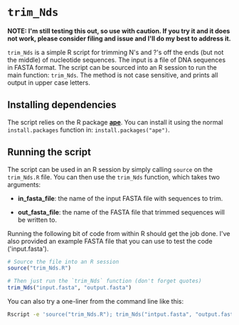 # `trim_Nds`

**NOTE: I'm still testing this out, so use with caution. If you try it and it does not work, please consider filing and issue and I'll do my best to address it.**

`trim_Nds` is a simple R script for trimming N's and ?'s off the ends (but not the middle) of nucleotide sequences.
The input is a file of DNA sequences in FASTA format.
The script can be sourced into an R session to run the main function: `trim_Nds`. The method is not case sensitive, and prints all output in upper case letters.

## Installing dependencies

The script relies on the  R package [**ape**](https://cran.r-project.org/web/packages/ape/index.html). You can install it using the normal `install.packages` function in: `install.packages("ape")`.

## Running the script

The script can be used in an R session by simply calling `source` on the `trim_Nds.R` file. You can then use the `trim_Nds` function, which takes two arguments:

 - **in_fasta_file**: the name of the input FASTA file with sequences to trim.

 - **out_fasta_file**: the name of the FASTA file that trimmed sequences will be written to.

Running the following bit of code from within R should get the job done. I've also provided an example FASTA file that you can use to test the code ('input.fasta').

```r
# Source the file into an R session
source("trim_Nds.R")

# Then just run the `trim_Nds` function (don't forget quotes)
trim_Nds("input.fasta", "output.fasta")
```

You can also try a one-liner from the command line like this:

```bash
Rscript -e 'source("trim_Nds.R"); trim_Nds("intput.fasta", "output.fasta")'
```
